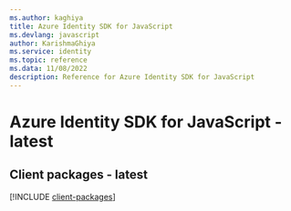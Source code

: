 ```yaml
---
ms.author: kaghiya
title: Azure Identity SDK for JavaScript
ms.devlang: javascript
author: KarishmaGhiya
ms.service: identity
ms.topic: reference
ms.data: 11/08/2022
description: Reference for Azure Identity SDK for JavaScript
---
```

# Azure Identity SDK for JavaScript - latest

## Client packages - latest
[!INCLUDE [client-packages](identity-client-index.md)]
